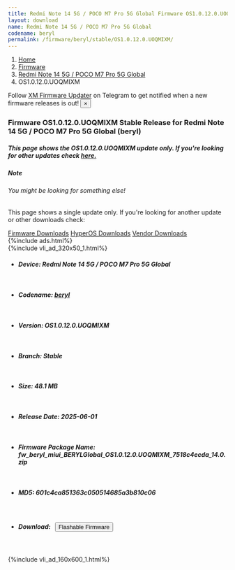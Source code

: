 ```yaml
---
title: Redmi Note 14 5G / POCO M7 Pro 5G Global Firmware OS1.0.12.0.UOQMIXM Update
layout: download
name: Redmi Note 14 5G / POCO M7 Pro 5G Global
codename: beryl
permalink: /firmware/beryl/stable/OS1.0.12.0.UOQMIXM/
---
```

<nav aria-label="breadcrumb">
    <ol class="breadcrumb">
        <li class="breadcrumb-item"><a href="/">Home</a></li>
        <li class="breadcrumb-item"><a href="/firmware/">Firmware</a></li>
        <li class="breadcrumb-item"><a href="/firmware/beryl/">Redmi Note 14 5G / POCO M7 Pro 5G Global</a></li>
        <li class="breadcrumb-item active" aria-current="page">OS1.0.12.0.UOQMIXM</li>
    </ol>
</nav>
<div class="alert alert-primary alert-dismissible fade show" role="alert">
    Follow <a href="https://t.me/XiaomiFirmwareUpdater" class="alert-link">XM Firmware Updater</a> on Telegram to get
    notified when a new firmware releases is out!
    <button type="button" class="close" data-dismiss="alert" aria-label="Close">
        <span aria-hidden="true">&times;</span>
    </button>
</div>
<div class="col-12 mx-auto">
    <h3 class="title bg-light p-2 rounded">Firmware OS1.0.12.0.UOQMIXM Stable Release for Redmi Note 14 5G / POCO M7 Pro 5G Global (beryl)</h3>
    <h5>This page shows the OS1.0.12.0.UOQMIXM update only. If you're looking for other updates check
        <a href="/firmware/beryl/">here.</a></h5>
    <div class="card">
        <div class="card-body">
            <h5 class="card-title">Note</h5>
            <h6 class="card-subtitle mb-2 text-muted">You might be looking for something else!</h6>
            <p class="card-text">This page shows a single update only.
                If you're looking for another update or other downloads check:</p>
            <a href="/firmware/" class="card-link">Firmware Downloads</a>
            <a href="/hyperos/" class="card-link">HyperOS Downloads</a>
            <a href="/vendor/" class="card-link">Vendor Downloads</a>
        </div>
    </div>
    {%include ads.html%}
    <div class="row justify-content-center">
        <div class="col-10" id="downloads">
                    <div class="card card-body">
            {%include vli_ad_320x50_1.html%}
            <ul class="list-unstyled">
                <li style="padding-bottom: 10px;">
                    <h5><b>Device: </b>Redmi Note 14 5G / POCO M7 Pro 5G Global</h5>
                </li>
                <li style="padding-bottom: 10px;">
                    <h5><b>Codename: </b> <a href="/firmware/beryl/" target="_blank">beryl</a> </h5>
                </li>
                <li style="padding-bottom: 10px;">
                    <h5><b>Version: </b>OS1.0.12.0.UOQMIXM</h5>
                </li>
                <li style="padding-bottom: 10px;">
                    <h5><b>Branch: </b>Stable</h5>
                </li>
                <li style="padding-bottom: 10px;">
                    <h5><b>Size: </b>48.1 MB</h5>
                </li>
                <li style="padding-bottom: 10px;">
                    <h5><b>Release Date: </b>2025-06-01</h5>
                </li>
                <li style="padding-bottom: 10px;">
                    <h5><b>Firmware Package Name: </b><span id="filename" class="text-dark">fw_beryl_miui_BERYLGlobal_OS1.0.12.0.UOQMIXM_7518c4ecda_14.0.zip</span></h5>
                </li>
                <li style="padding-bottom: 10px;">
                    <h5><b>MD5: </b><span id="md5" class="text-muted">601c4ca851363c050514685a3b810c06</span></h5>
                </li>
                <li style="padding-bottom: 10px;">
                    <h5><b>Download: </b><button type="button" id="download" class="btn btn-primary"
                    style="margin: 7px;" onclick="redirect('fw_beryl_miui_BERYLGlobal_OS1.0.12.0.UOQMIXM_7518c4ecda_14.0.zip'); return false;"><i class="fa fa-download"></i> Flashable Firmware</button></h5>
                </li>
            </ul>
        </div>
        </div>
        {%include vli_ad_160x600_1.html%}
    </div>
</div>
